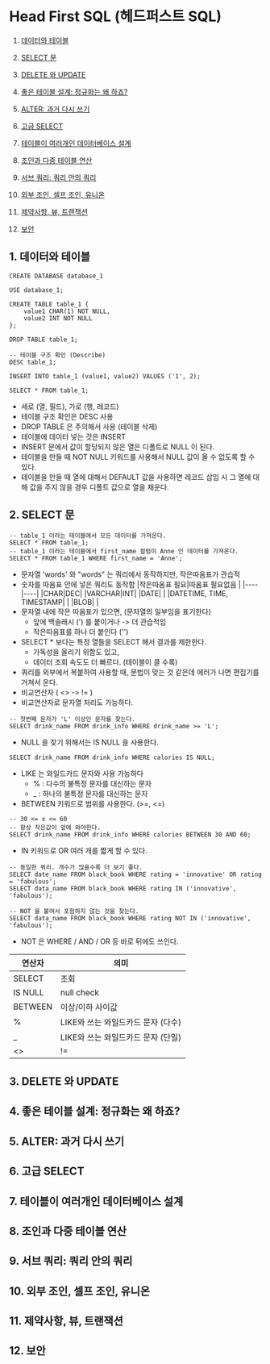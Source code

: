 # Head First SQL (헤드퍼스트 SQL)

1. [데이터와 테이블](#1.-데이터와-테이블)

2. [SELECT 문](#2.-SELECT-문)

3. [DELETE 와 UPDATE](#3.-DELETE-와-UPDATE)
4. [좋은 테이블 설계: 정규화는 왜 하죠?](#4.-좋은-테이블-설계:-정규화는-왜-하죠?)
5. [ALTER: 과거 다시 쓰기](#5.-ALTER:-과거-다시-쓰기)
6. [고급 SELECT](#6.-고급-SELECT)
7. [테이블이 여러개인 데이터베이스 설계](#7.-테이블이-여러개인-데이터베이스-설계)
8. [조인과 다중 테이블 연산](#8.-조인과-다중-테이블-연산)
9. [서브 쿼리: 쿼리 안의 쿼리](#9.-서브-쿼리:-쿼리-안의-쿼리)
10. [외부 조인, 셀프 조인, 유니온](#10.-외부-조인,-셀프-조인,-유니온)
11. [제약사항, 뷰, 트랜잭션](#11.-제약사항,-뷰,-트랜잭션)
12. [보안](#12.-보안)


## 1. 데이터와 테이블
~~~mysql
CREATE DATABASE database_1 

USE database_1;

CREATE TABLE table_1 {
    value1 CHAR(1) NOT NULL,
    value2 INT NOT NULL
};

DROP TABLE table_1;

-- 테이블 구조 확인 (Describe)
DESC table_1;

INSERT INTO table_1 (value1, value2) VALUES ('1', 2);

SELECT * FROM table_1;
~~~
- 세로 (열, 필드), 가로 (행, 레코드)
- 테이블 구조 확인은 DESC 사용
- DROP TABLE 은 주의해서 사용 (테이블 삭제)
- 테이블에 데이터 넣는 것은 INSERT
- INSERT 문에서 값이 할당되지 않은 열은 디폴트로 NULL 이 된다.
- 테이블을 만들 때 NOT NULL 키워드를 사용해서 NULL 값이 올 수 없도록 할 수 있다.
- 테이블을 만들 때 열에 대해서 DEFAULT 값을 사용하면 레코드 삽입 시 그 열에 대해 값을 주지 않을 경우 디폴트 값으로 열을 채운다.

## 2. SELECT 문
~~~mysql
-- table_1 이라는 테이블에서 모든 데이터를 가져온다.
SELECT * FROM table_1;
-- table_1 이라는 테이블에서 first_name 컬럼이 Anne 인 데이터를 가져온다. 
SELECT * FROM table_1 WHERE first_name = 'Anne';
~~~
- 문자열 'words' 와 "words" 는 쿼리에서 동작하지만, 작은따옴표가 관습적
- 숫자를 따옴표 안에 넣은 쿼리도 동작함
|작은따옴표 필요|따옴표 필요없음 |
|----|----|
|CHAR|DEC|
|VARCHAR|INT|
|DATE| |
|DATETIME, TIME, TIMESTAMP| |
|BLOB| |
- 문자열 내에 작은 따옴표가 있으면, (문자열의 일부임을 표기한다)
  - 앞에 백슬래시 (\') 를 붙이거나 -> 더 관습적임
  - 작은따옴표를 하나 더 붙인다 ('')
- SELECT * 보다는 특정 열들을 SELECT 해서 결과를 제한한다.
  - 가독성을 올리기 위함도 있고,
  - 데이터 조회 속도도 더 빠르다. (테이블이 클 수록)
- 쿼리를 외부에서 복붙하여 사용할 때, 문법이 맞는 것 같은데 에러가 나면 편집기를 거쳐서 온다.
- 비교연산자 ( <> -> != )
- 비교연산자로 문자열 처리도 가능하다.
~~~mysql
-- 첫번째 문자가 'L' 이상인 문자를 찾는다.
SELECT drink_name FROM drink_info WHERE drink_name >= 'L';
~~~
- NULL 을 찾기 위해서는 IS NULL 을 사용한다.
~~~mysql
SELECT drink_name FROM drink_info WHERE calories IS NULL;
~~~
- LIKE 는 와일드카드 문자와 사용 가능하다
  - % : 다수의 불특정 문자를 대신하는 문자
  - _ : 하나의 불특정 문자를 대신하는 문자
- BETWEEN 키워드로 범위를 사용한다. (>=, <=)
~~~mysql
-- 30 <= x <= 60
-- 항상 작은값이 앞에 와야한다.
SELECT drink_name FROM drink_info WHERE calories BETWEEN 30 AND 60;
~~~
- IN 키워드로 OR 여러 개를 짧게 할 수 있다.
~~~mysql
-- 동일한 쿼리. 개수가 많을수록 더 보기 좋다.
SELECT date_name FROM black_book WHERE rating = 'innovative' OR rating = 'fabulous';
SELECT data_name FROM black_book WHERE rating IN ('innovative', 'fabulous');

-- NOT 을 붙여서 포함하지 않는 것을 찾는다.
SELECT data_name FROM black_book WHERE rating NOT IN ('innovative', 'fabulous');
~~~
- NOT 은 WHERE / AND / OR 등 바로 뒤에도 쓰인다.

|연산자| 의미 |
|---|---|
|SELECT| 조회 |
|IS NULL| null check|
|BETWEEN| 이상/이하 사이값 |
|%| LIKE와 쓰는 와일드카드 문자 (다수)|
| _| LIKE와 쓰는 와일드카드 문자 (단일)|
|<>|!=|



## 3. DELETE 와 UPDATE
## 4. 좋은 테이블 설계: 정규화는 왜 하죠?
## 5. ALTER: 과거 다시 쓰기
## 6. 고급 SELECT
## 7. 테이블이 여러개인 데이터베이스 설계
## 8. 조인과 다중 테이블 연산
## 9. 서브 쿼리: 쿼리 안의 쿼리
## 10. 외부 조인, 셀프 조인, 유니온
## 11. 제약사항, 뷰, 트랜잭션
## 12. 보안